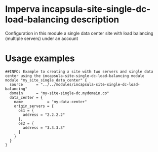 # Imperva incapsula-site-single-dc-load-balancing description

Configuration in this module a single data center site with load balancing (multiple servers) under an account


# Usage examples

```hcl
##INFO: Example to creating a site with two servers and single data center using the incapsula-site-single-dc-load-balancing module
module "my_site_single_data_center" {
  source      = "../../modules/incapsula-site-single-dc-load-balancing"
  domain      = "my-site-single-dc.mydomain.co"
  data_center = {
    name           = "my-data-center"
    origin_servers = {
      os1 = {
        address = "2.2.2.2"
      },
      os2 = {
        address = "3.3.3.3"
      }
    }
  }
}